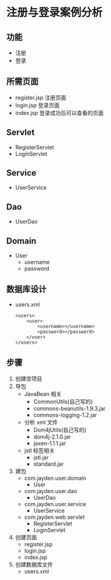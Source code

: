 # 注册与登录案例分析
## 功能
* 注册
* 登录
## 所需页面
* register.jsp 注册页面
* login.jsp 登录页面
* index.jsp 登录成功后可以查看的页面
## Servlet
* RegisterServlet
* LoginServlet
## Service
* UserService
## Dao
* UserDao
## Domain
* User
    * username
    * password
## 数据库设计
* users.xml
    ```
    <users>
        <user>
            <username></username>
            <password></password>
        </user>
    </users>
    ```
## 步骤
1. 创建空项目
2. 导包
    * JavaBean 相关
        * CommonUtils(自己写的)
        * commons-beanutils-1.9.3.jar
        * commons-logging-1.2.jar
    * 分析 xml 文件
        * Dom4jUtils(自己写的)
        * dom4j-2.1.0.jar
        * jaxen-1.1.1.jar
    * jstl 标签相关
        * jstl.jar
        * standard.jar
3. 建包
    * com.jayden.user.domain
        * User
    * com.jayden.user.dao
        * UserDao
    * com.jayden.user.service
        * UserService
    * com.jayden.web.servlet
        * RegisterServlet
        * LoginServlet
4. 创建页面
    * register.jsp
    * login.jsp
    * index.jsp
5. 创建数据库文件
    * users.xml
